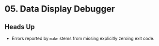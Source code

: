 # 05. Data Display Debugger

## Heads Up
- Errors reported by `make` stems from missing explicitly zeroing exit code.
